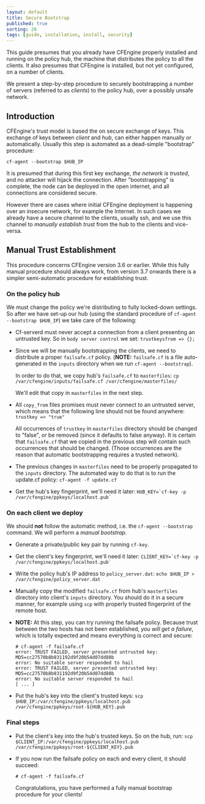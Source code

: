 ```yaml
---
layout: default
title: Secure Bootstrap
published: true
sorting: 20
tags: [guide, installation, install, security]
---
```



This guide presumes that you already have CFEngine properly installed
and running on the policy hub, the machine that distributes the policy
to all the clients. It also presumes that CFEngine is installed, but not
yet configured, on a number of clients.

We present a step-by-step procedure to securely bootstrapping a
number of servers (referred to as *clients*) to the policy hub, over a
possibly unsafe network.


## Introduction ##

CFEngine's trust model is based the on secure exchange of keys. This
exchange of keys between *client* and *hub*, can either happen manually
or automatically. Usually this step is automated as a dead-simple
"bootstrap" procedure:

```cf-agent --bootstrap $HUB_IP```

It is presumed that during this first key exchange, *the network is
trusted*, and no attacker will hijack the connection. After
"bootstrapping" is complete, the node can be deployed in the open
internet, and all connections are considered secure.

However there are cases where initial CFEngine deployment is happening
over an insecure network, for example the Internet. In such cases we
already have a secure channel to the clients, usually ssh, and we use
this channel to *manually establish trust* from the hub to the clients
and vice-versa.

## Manual Trust Establishment ##

This procedure concerns CFEngine version 3.6 or earlier. While this
fully manual procedure should always work, from version 3.7 onwards
there is a simpler semi-automatic procedure for establishing trust.

### On the policy hub ###

We must change the policy we're distributing to fully locked-down
settings. So after we have set-up our hub (using the standard procedure
of ```cf-agent --bootstrap $HUB_IP```) we take care of the following:

* Cf-serverd must never accept a connection from a client presenting an
  untrusted key.  So in `body server control` we set:
  ```trustkeysfrom => {};```

* Since we will be manually bootstrapping the clients, we need to
  distribute a proper `failsafe.cf` policy. (**NOTE:**
  `failsafe.cf` is a file auto-generated in the `inputs` directory when
  we run ```cf-agent --bootstrap```).

  In order to do that, we copy hub's `failsafe.cf` to `masterfiles`:
  ```cp /var/cfengine/inputs/failsafe.cf /var/cfengine/masterfiles/```

  We'll edit that copy in `masterfiles` in the next step.

* All `copy_from` files promises must never connect to an untrusted
  server, which means that the following line should not be found
  anywhere:
  ```trustkey => "true"```

  All occurrences of `trustkey` in `masterfiles` directory should be
  changed to "false", or be removed (since it defaults to false
  anyway). It is certain that `failsafe.cf` that we copied in
  the previous step will contain such occurrences that should be
  changed. (Those occurrences are the reason that automatic bootstrapping
  requires a trusted network).

* The previous changes in `masterfiles` need to be properly propagated
  to the `inputs` directory. The automated way to do that is to run the
  update.cf policy:
  ```cf-agent -f update.cf```

* Get the hub's key fingerprint, we'll need it later:
  ```HUB_KEY=`cf-key -p /var/cfengine/ppkeys/localhost.pub` ```

### On each client we deploy ###

We should **not** follow the automatic method, i.e. the
```cf-agent --bootstrap``` command. We will perform a
*manual bootstrap*.

* Generate a private/public key pair by running `cf-key`.

* Get the client's key fingerprint, we'll need it later:
  ```CLIENT_KEY=`cf-key -p /var/cfengine/ppkeys/localhost.pub` ```

* Write the policy hub's IP address to `policy_server.dat`:
  ```echo $HUB_IP > /var/cfengine/policy_server.dat```

* Manually copy the modified `failsafe.cf` from hub's `masterfiles`
  directory into client's `inputs` directory. You should do
  it in a secure manner, for example using `scp` with properly trusted
  fingerprint of the remote host.

* **NOTE:** At this step, you can try running the failsafe policy. Because
  trust between the two hosts has not been established, *you will get a
  failure*, which is totally expected and means everything is correct
  and secure:
  ```
  # cf-agent -f failsafe.cf
  error: TRUST FAILED, server presented untrusted key: MD5=cc27570b8b831192d9f20b54d07dd80b
  error: No suitable server responded to hail
  error: TRUST FAILED, server presented untrusted key: MD5=cc27570b8b831192d9f20b54d07dd80b
  error: No suitable server responded to hail
  [ ... ]
  ```

* Put the hub's key into the client's trusted keys:
  ```scp $HUB_IP:/var/cfengine/ppkeys/localhost.pub /var/cfengine/ppkeys/root-${HUB_KEY}.pub```

### Final steps ###

* Put the client's key into the hub's trusted keys. So
  on the hub, run:
  ```scp $CLIENT_IP:/var/cfengine/ppkeys/localhost.pub /var/cfengine/ppkeys/root-${CLIENT_KEY}.pub```

* If you now run the failsafe policy on each and every client, it should
  succeed:
  ```
  # cf-agent -f failsafe.cf
  ```


  Congratulations, you have performed a fully manual bootstrap procedure
  for your clients!





